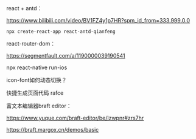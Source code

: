 react + antd：

https://www.bilibili.com/video/BV1FZ4y1p7HR?spm_id_from=333.999.0.0

```
npx create-react-app react-antd-qianfeng
```



react-router-dom：

https://segmentfault.com/a/1190000039190541

npx react-native run-ios



icon-font如何动态切换？



快捷生成页面代码	rafce



富文本编辑器braft editor：

https://www.yuque.com/braft-editor/be/lzwpnr#zrs7hr

https://braft.margox.cn/demos/basic